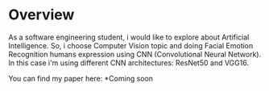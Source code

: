 # Overview
As a software engineering student, i would like to explore about Artificial Intelligence. So, i choose Computer Vision topic and doing Facial Emotion Recognition humans expression using CNN (Convolutional Neural Network). In this case i'm using different CNN architectures:
ResNet50 and VGG16.

You can find my paper here: *Coming soon
